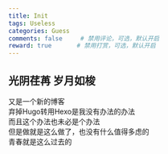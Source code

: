 ```yaml
---
title: Init
tags: Useless
categories: Guess
comments: false     # 禁用评论，可选，默认开启
reward: true       # 禁用打赏，可选，默认开启
---
```

## 光阴荏苒 岁月如梭
又是一个新的博客  
弃掉Hugo转用Hexo是我没有办法的办法  
而且这个办法也未必是个办法  
但是做就是这么做了，也没有什么值得多虑的  
青春就是这么过去的  
